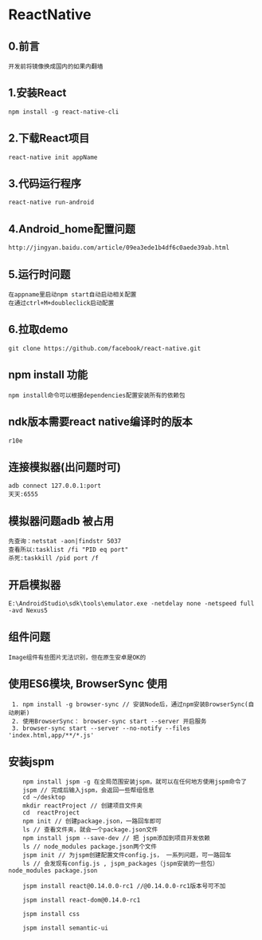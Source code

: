 # ReactNative

## 0.前言
	开发前将镜像换成国内的如果内翻墙

## 1.安装React
	npm install -g react-native-cli

## 2.下载React项目
	react-native init appName

## 3.代码运行程序
	react-native run-android

## 4.Android_home配置问题
	http://jingyan.baidu.com/article/09ea3ede1b4df6c0aede39ab.html

## 5.运行时问题
	在appname里启动npm start自动启动相关配置
	在通过ctrl+M+doubleclick启动配置

## 6.拉取demo
	git clone https://github.com/facebook/react-native.git

## npm install 功能
	npm install命令可以根据dependencies配置安装所有的依赖包

## ndk版本需要react native编译时的版本
	r10e

## 连接模拟器(出问题时可)
	adb connect 127.0.0.1:port 
	天天:6555

## 模拟器问题adb 被占用
	先查询：netstat -aon|findstr 5037
	查看所以:tasklist /fi "PID eq port"
	杀死:taskkill /pid port /f

## 开启模拟器
	E:\AndroidStudio\sdk\tools\emulator.exe -netdelay none -netspeed full -avd Nexus5

## 组件问题
	Image组件有些图片无法识别，但在原生安卓是OK的


## 使用ES6模块, BrowserSync 使用
```
 1. npm install -g browser-sync // 安装Node后，通过npm安装BrowserSync(自动刷新)
 2. 使用BrowserSync： browser-sync start --server 开启服务
 3. browser-sync start --server --no-notify --files 'index.html,app/**/*.js'
```

## 安装jspm
```
	npm install jspm -g 在全局范围安装jspm，就可以在任何地方使用jspm命令了
	jspm // 完成后输入jspm，会返回一些帮组信息
	cd ~/desktop
	mkdir reactProject // 创建项目文件夹
	cd  reactProject
	npm init // 创建package.json，一路回车即可
	ls // 查看文件夹，就会一个package.json文件
	npm install jspm --save-dev // 把 jspm添加到项目开发依赖
	ls // node_modules package.json两个文件
	jspm init // 为jspm创建配置文件config.js， 一系列问题，可一路回车
	ls // 会发现有config.js , jspm_packages（jspm安装的一些包） node_modules package.json

	jspm install react@0.14.0.0-rc1 //@0.14.0.0-rc1版本号可不加
	
	jspm install react-dom@0.14.0-rc1

	jspm install css

	jspm install semantic-ui

```